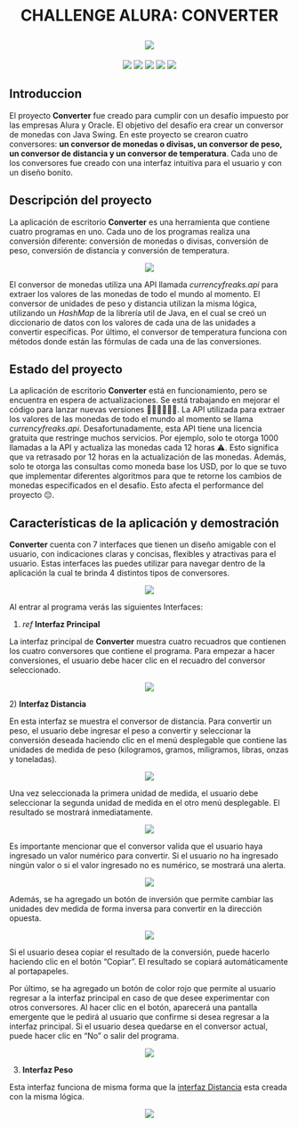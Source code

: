 <h1 align="center"><p align="center"> CHALLENGE ALURA: CONVERTER </p>
<img src="src/imagenes/imagenesReadme/PortadaConverter.png">
</h1>
<p align="center">
<img src="src/imagenes/imagenesReadme/relaease-date-july.svg">
<img src="src/imagenes/imagenesReadme/conversor-unidades.svg">
<a href = "https://docs.oracle.com/javase/7/docs/api/javax/swing/package-summary.html"><img src="src/imagenes/imagenesReadme/java-swing.svg"></a>
<a href = "https://currencyfreaks.com/documentation.html"><img src="src/imagenes/imagenesReadme/using-currencyfreaks.api.svg" ></a>
<a href = "https://docs.oracle.com/javase/8/docs/api/java/util/HashMap.html"><img src="src/imagenes/imagenesReadme/java-hashmap.svg"></a>
</p>

## Introduccion
<p>El proyecto <strong>Converter</strong> fue creado para cumplir con un desafío impuesto por las empresas Alura y Oracle. El objetivo del desafío era crear un conversor de monedas con Java Swing. En este proyecto se crearon cuatro conversores: <strong>un conversor de monedas o divisas, un conversor de peso, un conversor de distancia y un conversor de temperatura</strong>. Cada uno de los conversores fue creado con una interfaz intuitiva para el usuario y con un diseño bonito.</p>

## Descripción del proyecto


<p>La aplicación de escritorio <strong>Converter</strong> es una herramienta que contiene cuatro programas en uno. Cada uno de los programas realiza una conversión diferente: conversión de monedas o divisas, conversión de peso, conversión de distancia y conversión de temperatura.</p>

<p align="center"><img src="src/imagenes/imagenesReadme/converter.png"></p>

<p>El conversor de monedas utiliza una API llamada <em>currencyfreaks.api</em> para extraer los valores de las monedas de todo el mundo al momento. El conversor de unidades de peso y distancia utilizan la misma lógica, utilizando un <em>HashMap</em> de la librería util de Java, en el cual se creó un diccionario de datos con los valores de cada una de las unidades a convertir específicas. Por último, el conversor de temperatura funciona con métodos donde están las fórmulas de cada una de las conversiones.</p>

## Estado del proyecto

La aplicación de escritorio <strong>Converter</strong> está en funcionamiento, pero se encuentra en espera de actualizaciones. Se está trabajando en mejorar el código para lanzar nuevas versiones 👨🏼‍💻👨🏼‍🔧. La API utilizada para extraer los valores de las monedas de todo el mundo al momento se llama <em>currencyfreaks.api</em>. Desafortunadamente, esta API tiene una licencia gratuita que restringe muchos servicios. Por ejemplo, solo te otorga 1000 llamadas a la API y actualiza las monedas cada 12 horas ⚠️. Esto significa que va retrasado por 12 horas en la actualización de las monedas. Además, solo te otorga las consultas como moneda base los USD, por lo que se tuvo que implementar diferentes algoritmos para que te retorne los cambios de monedas especificados en el desafío. Esto afecta el performance del proyecto 😔.

## Características de la aplicación y demostración
<strong>Converter</strong> cuenta con 7 interfaces que tienen un diseño amigable con el usuario, con indicaciones claras y concisas, flexibles y atractivas para el usuario. Estas interfaces las puedes utilizar para navegar dentro de la aplicación la cual te brinda 4 distintos tipos de conversores.

<p align="center"><img src="src/imagenes/imagenesReadme/interfaces.gif"></p>

<p>Al entrar al programa verás las siguientes Interfaces:</p>

1) *ref* **Interfaz Principal**

La interfaz principal de **Converter** muestra cuatro recuadros que contienen los cuatro conversores que contiene el programa. Para empezar a hacer conversiones, el usuario debe hacer clic en el recuadro del conversor seleccionado.
<p align="center"><img src="src/imagenes/imagenesReadme/interfazPrincipal.gif"></p>

<a name="distancia"></a>
2) **Interfaz Distancia** 

En esta interfaz se muestra el conversor de distancia. Para convertir un peso, el usuario debe ingresar el peso a convertir y seleccionar la conversión deseada haciendo clic en el menú desplegable que contiene las unidades de medida de peso (kilogramos, gramos, miligramos, libras, onzas y toneladas).

<p align="center"><img src="src/imagenes/imagenesReadme/Desplieguecombo.gif"></p>

Una vez seleccionada la primera unidad de medida, el usuario debe seleccionar la segunda unidad de medida en el otro menú desplegable. El resultado se mostrará inmediatamente.

<p align="center"><img src="src/imagenes/imagenesReadme/resultadoDistancia.gif"></p>

Es importante mencionar que el conversor valida que el usuario haya ingresado un valor numérico para convertir. Si el usuario no ha ingresado ningún valor o si el valor ingresado no es numérico, se mostrará una alerta.

<p align="center"><img src="src/imagenes/imagenesReadme/errorDistancia.png"></p>

Además, se ha agregado un botón de inversión que permite cambiar las unidades dev medida de forma inversa para convertir en la dirección opuesta.

<p align="center"><img src="src/imagenes/imagenesReadme/inversionDistancia.gif"></p>

Si el usuario desea copiar el resultado de la conversión, puede hacerlo haciendo clic en el botón “Copiar”. El resultado se copiará automáticamente al portapapeles.

Por último, se ha agregado un botón de color rojo que permite al usuario regresar a la interfaz principal en caso de que desee experimentar con otros conversores. Al hacer clic en el botón, aparecerá una pantalla emergente que le pedirá al usuario que confirme si desea regresar a la interfaz principal. Si el usuario desea quedarse en el conversor actual, puede hacer clic en “No” o salir del programa.

<p align="center"><img src="src/imagenes/imagenesReadme/regresarDistancia.png"></p>

3) **Interfaz Peso**

Esta interfaz funciona de misma forma que la [interfaz Distancia](#distancia) esta creada con la misma lógica.
<p align="center"><img src="src/imagenes/imagenesReadme/peso.png"></p>